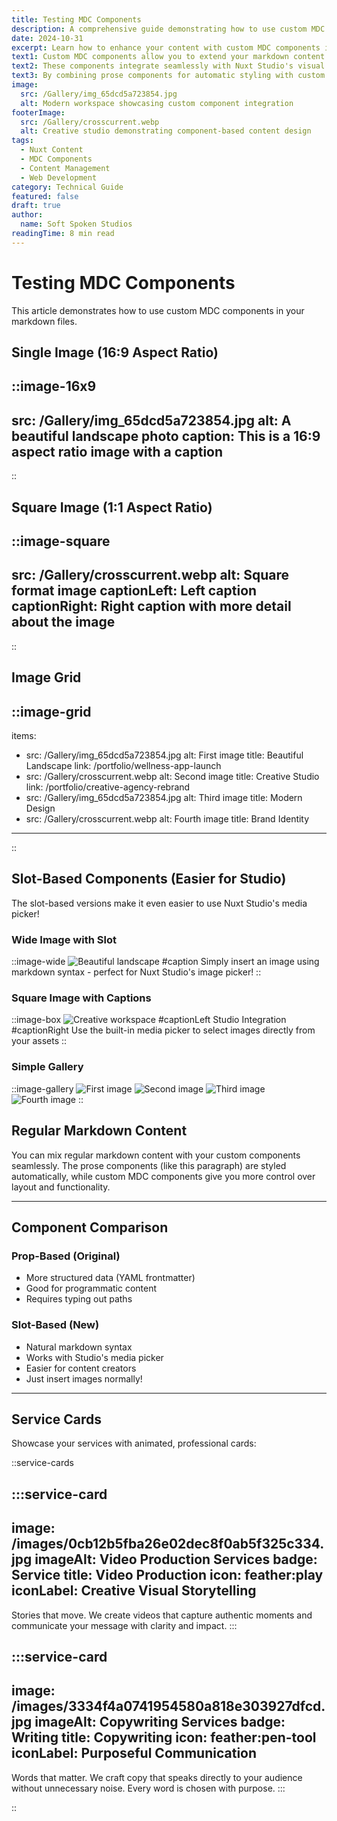 ```yaml
---
title: Testing MDC Components
description: A comprehensive guide demonstrating how to use custom MDC components in your Nuxt Content articles with visual examples and practical usage patterns.
date: 2024-10-31
excerpt: Learn how to enhance your content with custom MDC components including image grids, aspect ratio images, and flexible layout options for richer storytelling.
text1: Custom MDC components allow you to extend your markdown content beyond standard formatting, giving you precise control over visual presentation while maintaining the simplicity of markdown editing.
text2: These components integrate seamlessly with Nuxt Studio's visual editor, making it easy for content creators to add rich media without touching code.
text3: By combining prose components for automatic styling with custom MDC components for special layouts, you create a powerful and flexible content system.
image:
  src: /Gallery/img_65dcd5a723854.jpg
  alt: Modern workspace showcasing custom component integration
footerImage:
  src: /Gallery/crosscurrent.webp
  alt: Creative studio demonstrating component-based content design
tags:
  - Nuxt Content
  - MDC Components
  - Content Management
  - Web Development
category: Technical Guide
featured: false
draft: true
author:
  name: Soft Spoken Studios
readingTime: 8 min read
---
```


# Testing MDC Components

This article demonstrates how to use custom MDC components in your markdown files.

## Single Image (16:9 Aspect Ratio)

::image-16x9
---
src: /Gallery/img_65dcd5a723854.jpg
alt: A beautiful landscape photo
caption: This is a 16:9 aspect ratio image with a caption
---
::

## Square Image (1:1 Aspect Ratio)

::image-square
---
src: /Gallery/crosscurrent.webp
alt: Square format image
captionLeft: Left caption
captionRight: Right caption with more detail about the image
---
::

## Image Grid

::image-grid
---
items:
  - src: /Gallery/img_65dcd5a723854.jpg
    alt: First image
    title: Beautiful Landscape
    link: /portfolio/wellness-app-launch
  - src: /Gallery/crosscurrent.webp
    alt: Second image
    title: Creative Studio
    link: /portfolio/creative-agency-rebrand
  - src: /Gallery/img_65dcd5a723854.jpg
    alt: Third image
    title: Modern Design
  - src: /Gallery/crosscurrent.webp
    alt: Fourth image
    title: Brand Identity
---
::

## Slot-Based Components (Easier for Studio)

The slot-based versions make it even easier to use Nuxt Studio's media picker!

### Wide Image with Slot

::image-wide
![Beautiful landscape](/Gallery/img_65dcd5a723854.jpg)
#caption
Simply insert an image using markdown syntax - perfect for Nuxt Studio's image picker!
::

### Square Image with Captions

::image-box
![Creative workspace](/Gallery/crosscurrent.webp)
#captionLeft
Studio Integration
#captionRight
Use the built-in media picker to select images directly from your assets
::

### Simple Gallery

::image-gallery
![First image](/Gallery/img_65dcd5a723854.jpg)
![Second image](/Gallery/crosscurrent.webp)
![Third image](/Gallery/img_65dcd5a723854.jpg)
![Fourth image](/Gallery/crosscurrent.webp)
::

## Regular Markdown Content

You can mix regular markdown content with your custom components seamlessly. The prose components (like this paragraph) are styled automatically, while custom MDC components give you more control over layout and functionality.

---

## Component Comparison

### Prop-Based (Original)
- More structured data (YAML frontmatter)
- Good for programmatic content
- Requires typing out paths

### Slot-Based (New)
- Natural markdown syntax
- Works with Studio's media picker
- Easier for content creators
- Just insert images normally!

---

## Service Cards

Showcase your services with animated, professional cards:

::service-cards

:::service-card
---
image: /images/0cb12b5fba26e02dec8f0ab5f325c334.jpg
imageAlt: Video Production Services
badge: Service
title: Video Production
icon: feather:play
iconLabel: Creative Visual Storytelling
---
Stories that move. We create videos that capture authentic moments and communicate your message with clarity and impact.
:::

:::service-card
---
image: /images/3334f4a0741954580a818e303927dfcd.jpg
imageAlt: Copywriting Services
badge: Writing
title: Copywriting
icon: feather:pen-tool
iconLabel: Purposeful Communication
---
Words that matter. We craft copy that speaks directly to your audience without unnecessary noise. Every word is chosen with purpose.
:::

::
